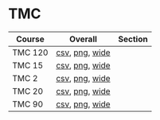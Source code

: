 # TMC

| Course | Overall | Section |
| ------ | ------- | ------- |
| TMC 120 | [csv](https://github.com/UCSD-Historical-Enrollment-Data/2022Fall/blob/main/overall/TMC%20120.csv), [png](https://raw.githubusercontent.com/UCSD-Historical-Enrollment-Data/2022Fall/main/plot_overall/TMC%20120.png), [wide](https://raw.githubusercontent.com/UCSD-Historical-Enrollment-Data/2022Fall/main/plot_overall_wide/TMC%20120.png) |  |
| TMC 15 | [csv](https://github.com/UCSD-Historical-Enrollment-Data/2022Fall/blob/main/overall/TMC%2015.csv), [png](https://raw.githubusercontent.com/UCSD-Historical-Enrollment-Data/2022Fall/main/plot_overall/TMC%2015.png), [wide](https://raw.githubusercontent.com/UCSD-Historical-Enrollment-Data/2022Fall/main/plot_overall_wide/TMC%2015.png) |  |
| TMC 2 | [csv](https://github.com/UCSD-Historical-Enrollment-Data/2022Fall/blob/main/overall/TMC%202.csv), [png](https://raw.githubusercontent.com/UCSD-Historical-Enrollment-Data/2022Fall/main/plot_overall/TMC%202.png), [wide](https://raw.githubusercontent.com/UCSD-Historical-Enrollment-Data/2022Fall/main/plot_overall_wide/TMC%202.png) |  |
| TMC 20 | [csv](https://github.com/UCSD-Historical-Enrollment-Data/2022Fall/blob/main/overall/TMC%2020.csv), [png](https://raw.githubusercontent.com/UCSD-Historical-Enrollment-Data/2022Fall/main/plot_overall/TMC%2020.png), [wide](https://raw.githubusercontent.com/UCSD-Historical-Enrollment-Data/2022Fall/main/plot_overall_wide/TMC%2020.png) |  |
| TMC 90 | [csv](https://github.com/UCSD-Historical-Enrollment-Data/2022Fall/blob/main/overall/TMC%2090.csv), [png](https://raw.githubusercontent.com/UCSD-Historical-Enrollment-Data/2022Fall/main/plot_overall/TMC%2090.png), [wide](https://raw.githubusercontent.com/UCSD-Historical-Enrollment-Data/2022Fall/main/plot_overall_wide/TMC%2090.png) |  |
